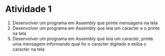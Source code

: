 # Atividade 1

<ol>
    <li>Desenvolver um programa em Assembly que printe mensagens na tela</li>
    <li>Desenvolver um programa em Assembly que leia um caracter e o printe na tela</li>
    <li>Desenvolver um programa em Assembly que leia um caracter, printe uma mensagem informando qual foi o caracter digitado e exiba o caracter na tela</li>
</ol>